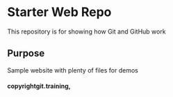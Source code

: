 # Starter Web Repo

This repository is for showing how Git and GitHub work

## Purpose

Sample website with plenty of files for demos
#### copyrightgit.training,
